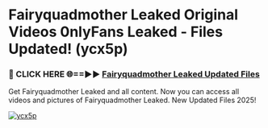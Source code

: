 # Fairyquadmother Leaked Original Videos 0nlyFans Leaked - Files Updated! (ycx5p)

<h3>🔴 CLICK HERE 🌐==►► <a href="https://tinyurl.com/x26r9saj" rel="nofollow">Fairyquadmother Leaked Updated Files</a></h3>

Get Fairyquadmother Leaked and all content. Now you can access all videos and pictures of Fairyquadmother Leaked. New Updated Files 2025!

[![ycx5p](https://i.imgur.com/LkgZPqh.gif)](https://tinyurl.com/x26r9saj)
